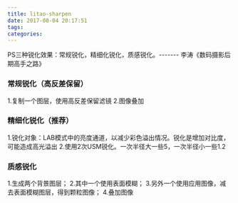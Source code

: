 ```yaml
---
title: litao-sharpen
date: 2017-08-04 20:17:51
tags:
categories:
---
```


PS三种锐化效果：常规锐化，精细化锐化，质感锐化。------- 李涛《数码摄影后期高手之路》

### 常规锐化（高反差保留）

1.复制一个图层，使用高反差保留滤镜
2.图像叠加

### 精细化锐化（推荐）

1.锐化对象：LAB模式中的亮度通道，以减少彩色溢出情况。锐化是增加对比度，可能造成高光溢出
2.使用2次USM锐化。一次半径大一些5，一次半径小一些1.2

### 质感锐化

1.生成两个背景图层；
2.其中一个使用表面模糊；
3.另外一个使用应用图像，减去表面模糊图层，得到颗粒图像；
4.叠加图像
